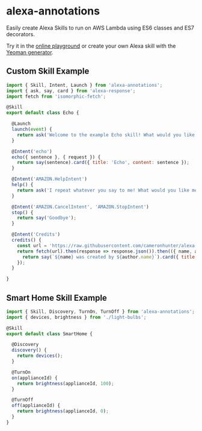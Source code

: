 # alexa-annotations

Easily create Alexa Skills to run on AWS Lambda using ES6 classes and ES7 decorators.

Try it in the [online playground](http://cameronhunter.github.io/alexa-playground/) or create your own Alexa skill with the [Yeoman generator](https://github.com/cameronhunter/generator-alexa-skill).

## Custom Skill Example

```javascript
import { Skill, Intent, Launch } from 'alexa-annotations';
import { ask, say, card } from 'alexa-response';
import fetch from 'isomorphic-fetch';

@Skill
export default class Echo {

  @Launch
  launch(event) {
    return ask('Welcome to the example Echo skill! What would you like me to repeat?');
  }

  @Intent('echo')
  echo({ sentence }, { request }) {
    return say(sentence).card({ title: 'Echo', content: sentence });
  }

  @Intent('AMAZON.HelpIntent')
  help() {
    return ask('I repeat whatever you say to me! What would you like me to repeat?');
  }

  @Intent('AMAZON.CancelIntent', 'AMAZON.StopIntent')
  stop() {
    return say('Goodbye');
  }

  @Intent('Credits')
  credits() {
    const url = 'https://raw.githubusercontent.com/cameronhunter/alexa-annotations/master/package.json';
    return fetch(url).then(response => response.json()).then(({ name, author }) => {
      return say(`${name} was created by ${author.name}`).card({ title: name, content: `Credits: ${author.name} <${author.email}> (${author.url})`});
    });
  }

}
```

## Smart Home Skill Example

```javascript
import { Skill, Discovery, TurnOn, TurnOff } from 'alexa-annotations';
import { devices, brightness } from './light-bulbs';

@Skill
export default class SmartHome {

  @Discovery
  discovery() {
    return devices();
  }

  @TurnOn
  on(applianceId) {
    return brightness(applianceId, 100);
  }

  @TurnOff
  off(applianceId) {
    return brightness(applianceId, 0);
  }
}
```
